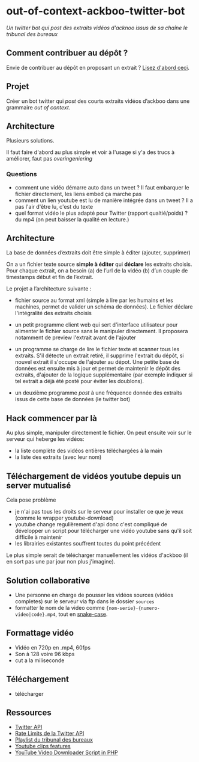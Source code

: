 # out-of-context-ackboo-twitter-bot

*Un twitter bot qui post des extraits vidéos d'acknoo issus de sa chaîne le tribunal des bureaux*

## Comment contribuer au dépôt ?

Envie de contribuer au dépôt en proposant un extrait ? [Lisez d'abord ceci](CONTRIBUTING.md).

## Projet

Créer un bot twitter qui *post* des courts extraits vidéos d’ackboo dans une grammaire *out of context*.

## Architecture

Plusieurs solutions.

Il faut faire d'abord au plus simple et voir à l'usage si y'a des trucs à améliorer, faut pas *overingeniering*

### Questions

- comment une vidéo démarre auto dans un tweet ? Il faut embarquer le fichier directement, les liens embed ça marche pas
- comment un lien youtube est lu de manière intégrée dans un tweet ? Il a pas l'air d'être lu, c'est du texte
- quel format vidéo le plus adapté pour Twitter (rapport qualtié/poids) ? du mp4 (on peut baisser la qualité en lecture.)

## Architecture

La base de données d’extraits doit être simple à éditer (ajouter, supprimer)

On a un fichier texte source **simple à éditer** qui **déclare** les extraits choisis. Pour chaque extrait, on a besoin (a) de l’url de la vidéo (b) d’un couple de timestamps début et fin de l’extrait.

Le projet a l’architecture suivante :

- fichier source au format xml (simple à lire par les humains et les machines, permet de valider un schéma de données). Le fichier déclare l'intégralité des extraits choisis
- un petit programme client web qui sert d'interface utilisateur pour alimenter le fichier source sans le manipuler directement. Il proposera notamment de preview l'extrait avant de l'ajouter
- un programme se charge de lire le fichier texte et scanner tous les extraits. S'il détecte un extrait retiré, il supprime l'extrait du dépôt, si nouvel extrait il s'occupe de l'ajouter au dépot. Une petite base de données est ensuite mis à jour et permet de maintenir le dépôt des extraits, d'ajouter de la logique supplémentaire (par exemple indiquer si tel extrait a déjà été posté pour éviter les doublons).

- un deuxième programme *post* à une fréquence donnée des extraits issus de cette base de données (le twitter bot)

## Hack commencer par là

Au plus simple, manipuler directement le fichier. On peut ensuite voir sur le serveur qui heberge les vidéos: 

- la liste complète des vidéos entières téléchargées à la main
- la liste des extraits (avec leur nom)

## Téléchargement de vidéos youtube depuis un server mutualisé

Cela pose problème

- je n'ai pas tous les droits sur le serveur pour installer ce que je veux (comme le wrapper youtube-download)
- youtube change regulièrement d'api donc c'est compliqué de développer un script pour télécharger une vidéo youtube sans qu'il soit difficile à maintenir
- les librairies existantes souffrent toutes du point précédent

Le plus simple serait de télécharger manuellement les vidéos d'ackboo (il en sort pas une par jour non plus j'imagine).

## Solution collaborative

- Une personne en charge de pousser les vidéos sources (vidéos completes) sur le serveur via ftp dans le dossier `sources`
- formatter le nom de la video comme `{nom-serie}-{numero-video|code}.mp4`, tout en [snake-case](https://fr.wikipedia.org/wiki/Snake_case).


## Formattage vidéo

- Vidéo en 720p en .mp4, 60fps
- Son à 128 voire 96 kbps
- cut a la miliseconde

## Téléchargement 

- télécharger 

## Ressources

- [Twitter API]()
- [Rate Limits de la Twitter API]()
- [Playlist du tribunal des bureaux](https://www.youtube.com/watch?v=YglE-FnSd3g&list=PLDN-m4HWH8MBKJLYIK-80qJBBkVJbPo9p)
- [Youtube clips features](https://www.youtube.com/watch?v=A63imEmP_-I)
- [YouTube Video Downloader Script in PHP](https://www.phpzag.com/php-youtube-video-downloader-script/)